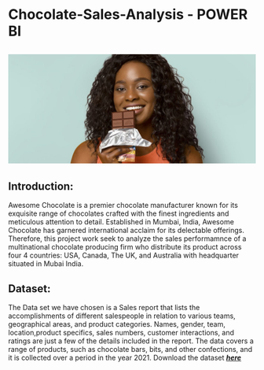 # Chocolate-Sales-Analysis - POWER BI

![](chocolate_banner.jpg)
---
## Introduction:
Awesome Chocolate is a premier chocolate manufacturer known for its exquisite range of chocolates crafted with the finest ingredients and meticulous attention to detail. 
Established in Mumbai, India, Awesome Chocolate has garnered international acclaim for its delectable offerings.
Therefore, this project work seek to analyze the sales performamnce of a multinational chocolate producing firm who distribute its product across four 4 countries: USA, Canada, The UK, and Australia with headquarter situated in Mubai India.

## Dataset:
The Data set we have chosen is a Sales report that lists the accomplishments of different salespeople in relation to various teams, geographical areas, and product categories. Names, gender, team, location,product specifics, sales numbers, customer interactions, and ratings are just a few of the details included in the report. The data covers a range of products, such as chocolate bars, bits, and other confections, and it is collected over a period in the year 2021. Download the dataset **_[here](SalesData.xlsx)_** 



